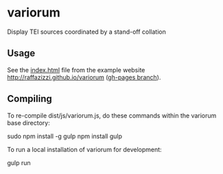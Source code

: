 # variorum
Display TEI sources coordinated by a stand-off collation


## Usage

See the [index.html](https://github.com/raffazizzi/variorum/blob/gh-pages/index.html) file from the example website http://raffazizzi.github.io/variorum ([gh-pages branch](https://github.com/raffazizzi/variorum/blob/gh-pages)).


## Compiling

To re-compile dist/js/variorum.js, do these commands within the variorum
base directory:

   sudo npm install -g gulp
   npm install
   gulp

To run a local installation of variorum for development:

   gulp run

